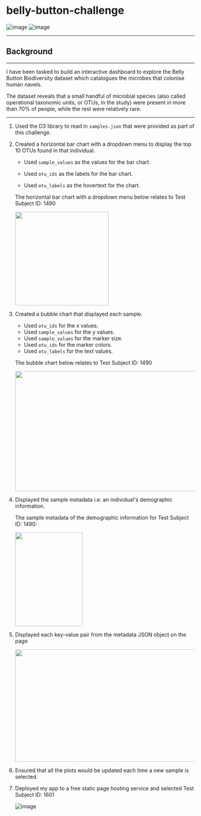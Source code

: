# belly-button-challenge

![image](https://github.com/Mago281/belly-button-challenge/assets/131424690/1f9919f6-c12b-4fe5-8bac-26555ca6d9ba)
![image](https://github.com/Mago281/belly-button-challenge/assets/131424690/29575d13-b8e7-47c0-8942-bf90292f63ce)


---

## Background

________________________________________

I have been tasked to build an interactive dashboard to explore the Belly Button Biodiversity dataset which catalogues the microbes that colonise human navels.

The dataset reveals that a small handful of microbial species (also called operational taxonomic units, or OTUs, in the study) were present in more than 70% of people, while the rest were relatively rare.

________________________________________


1. Used the D3 library to read in `samples.json` that were provided as part of this challenge.
   

2.  Created a horizontal bar chart with a dropdown menu to display the top 10 OTUs found in that individual.
      - Used `sample_values` as the values for the bar chart.

      - Used `otu_ids` as the labels for the bar chart.

      - Used `otu_labels` as the hovertext for the chart.

      The horizontal bar chart with a dropdown menu below relates to Test Subject ID: 1490

       <img src="https://github.com/Mago281/belly-button-challenge/assets/131424690/9de24c9c-f27e-41c3-a7df-a90f0fa0cbd7" width="250" height="250">
       

    
3.  Created a bubble chart that displayed each sample.
      - Used `otu_ids` for the x values.
      - Used `sample_values` for the y values.
      - Used `sample_values` for the marker size.
      - Used `otu_ids` for the marker colors.
      - Used `otu_labels` for the text values.
    
    The bubble chart below relates to Test Subject ID: 1490
    
    <img src="https://github.com/Mago281/belly-button-challenge/assets/131424690/a9a02912-7673-4bb1-84cb-74492ee195db" width="800" height="320">


4.  Displayed the sample metadata i.e. an individual's demographic information.
    
    The sample metadata of the demographic information for Test Subject ID: 1490: 
    
    <img src="https://github.com/Mago281/belly-button-challenge/assets/131424690/3e427278-508d-43c1-b73c-b3b3ab1ef233" width="180" height="250">

   
5.  Displayed each key-value pair from the metadata JSON object on the page

    <img src="https://github.com/Mago281/belly-button-challenge/assets/131424690/af9dde91-e798-4767-94aa-da8ffc2a2506" width="500" height="300" />


6.  Ensured that all the plots would be updated each time a new sample is selected.


7.  Deployed my app to a free static page hosting service and selected Test Subject ID: 1601

      ![image](https://github.com/Mago281/belly-button-challenge/assets/131424690/ce542777-6e1d-4c07-a886-db47f9105726)





